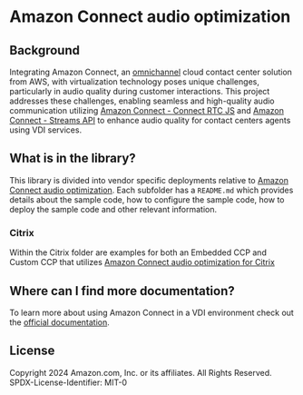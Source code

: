 # Amazon Connect audio optimization

## Background
Integrating Amazon Connect, an [omnichannel](https://docs.aws.amazon.com/connect/latest/adminguide/amazon-connect-glossary.html#omnichannel-def) cloud contact center solution from AWS, with virtualization technology poses unique challenges, particularly in audio quality during customer interactions. This project addresses these challenges, enabling seamless and high-quality audio communication utilizing [Amazon Connect - Connect RTC JS](https://github.com/aws/connect-rtc-js) and [Amazon Connect - Streams API](https://github.com/amazon-connect/amazon-connect-streams) to enhance audio quality for contact centers agents using VDI services. 

## What is in the library?
This library is divided into vendor specific deployments relative to [Amazon Connect audio optimization](https://docs.aws.amazon.com/connect/latest/adminguide/using-ccp-vdi.html).
Each subfolder has a `README.md` which provides details about the sample code, how to configure the sample code, how to deploy the sample code and other relevant information.

### Citrix
Within the Citrix folder are examples for both an Embedded CCP and Custom CCP that utilizes [Amazon Connect audio optimization for Citrix](https://docs.aws.amazon.com/connect/latest/adminguide/using-ccp-vdi-citrix-step-by-step.html)

## Where can I find more documentation?
To learn more about using Amazon Connect in a VDI environment check out the [official documentation](https://docs.aws.amazon.com/connect/latest/adminguide/using-ccp-vdi.html).

## License
Copyright 2024 Amazon.com, Inc. or its affiliates. All Rights Reserved.
SPDX-License-Identifier: MIT-0